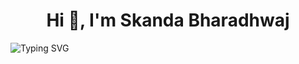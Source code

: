 <h1 align="center"> Hi 👋, I'm Skanda Bharadhwaj</h1>

<div align="center>
  
  [![Typing SVG](https://readme-typing-svg.herokuapp.com?font=Fira+Code&weight=700&pause=1000&background=0000001F&center=true&vCenter=true&lines=Penetration+Tester;CTF+player;Full+Stack+Developer;ML+enthusiast;Programmer)](https://git.io/typing-svg)

</div>
